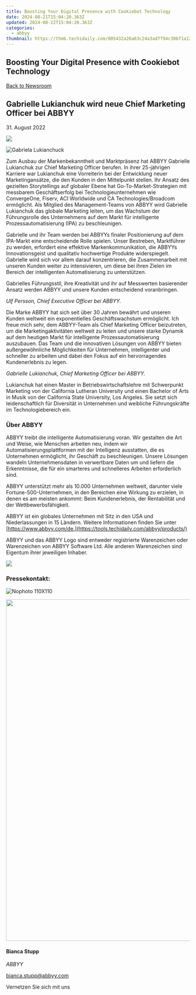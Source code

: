 ```yaml
---
title: Boosting Your Digital Presence with Cookiebot Technology
date: 2024-08-21T15:04:20.363Z
updated: 2024-08-22T15:04:20.363Z
categories:
  - abbyy
thumbnail: https://thmb.techidaily.com/805432a26a63c24a3ad7f94c306f1a1291a2364beb1c1710fc99d1f9d71ae26e.jpg
---
```


## Boosting Your Digital Presence with Cookiebot Technology

[Back to Newsroom](https://tools.techidaily.com/abbyy/products/)

## Gabrielle Lukianchuk wird neue Chief Marketing Officer bei ABBYY

31\. August 2022

![](https://content.abbyy.com/-/media/project/abbyy/abbyy/branchtemplates/shutterstock_1272462163_1296-x-729.jpg?h=729&iar=0&w=1296)

![Gabriela Lukianchuck](https://static1.abbyy.com/abbyycommedia/35915/gabriela-lukianchuck.jpg) 

Zum Ausbau der Markenbekanntheit und Marktpräsenz hat ABBYY Gabrielle Lukianchuk zur Chief Marketing Officer berufen. In ihrer 25-jährigen Karriere war Lukianchuk eine Vorreiterin bei der Entwicklung neuer Marketingansätze, die den Kunden in den Mittelpunkt stellen. Ihr Ansatz des gezielten Storytellings auf globaler Ebene hat Go-To-Market-Strategien mit messbarem Geschäftserfolg bei Technologieunternehmen wie ConvergeOne, Fiserv, ACI Worldwide und CA Technologies/Broadcom ermöglicht. Als Mitglied des Management-Teams von ABBYY wird Gabrielle Lukianchuk das globale Marketing leiten, um das Wachstum der Führungsrolle des Unternehmens auf dem Markt für intelligente Prozessautomatisierung (IPA) zu beschleunigen.

Gabrielle und ihr Team werden bei ABBYYs finaler Positionierung auf dem IPA-Markt eine entscheidende Rolle spielen. Unser Bestreben, Marktführer zu werden, erfordert eine effektive Markenkommunikation, die ABBYYs Innovationsgeist und qualitativ hochwertige Produkte widerspiegelt. Gabrielle wird sich vor allem darauf konzentrieren, die Zusammenarbeit mit unseren Kunden weiter zu intensivieren, um diese bei ihren Zielen im Bereich der intelligenten Automatisierung zu unterstützen.  
  
Gabrielles Führungsstil, ihre Kreativität und ihr auf Messwerten basierender Ansatz werden ABBYY und unsere Kunden entscheidend voranbringen.

_Ulf Persson, Chief Executive Officer bei ABBYY._

Die Marke ABBYY hat sich seit über 30 Jahren bewährt und unseren Kunden weltweit ein exponentielles Geschäftswachstum ermöglicht. Ich freue mich sehr, dem ABBYY-Team als Chief Marketing Officer beizutreten, um die Marketingaktivitäten weltweit zu leiten und unsere starke Dynamik auf dem heutigen Markt für intelligente Prozessautomatisierung auszubauen. Das Team und die innovativen Lösungen von ABBYY bieten außergewöhnliche Möglichkeiten für Unternehmen, intelligenter und schneller zu arbeiten und dabei den Fokus auf ein hervorragendes Kundenerlebnis zu legen.

_Gabrielle Lukianchuk, Chief Marketing Officer bei ABBYY._

Lukianchuk hat einen Master in Betriebswirtschaftslehre mit Schwerpunkt Marketing von der California Lutheran University und einen Bachelor of Arts in Musik von der California State University, Los Angeles. Sie setzt sich leidenschaftlich für Diversität in Unternehmen und weibliche Führungskräfte im Technologiebereich ein.

### Über ABBYY

ABBYY treibt die intelligente Automatisierung voran. Wir gestalten die Art und Weise, wie Menschen arbeiten neu, indem wir Automatisierungsplattformen mit der Intelligenz ausstatten, die es Unternehmen ermöglicht, ihr Geschäft zu beschleunigen. Unsere Lösungen wandeln Unternehmensdaten in verwertbare Daten um und liefern die Erkenntnisse, die für ein smarteres und schnelleres Arbeiten erforderlich sind.

ABBYY unterstützt mehr als 10.000 Unternehmen weltweit, darunter viele Fortune-500-Unternehmen, in den Bereichen eine Wirkung zu erzielen, in denen es am meisten ankommt: Beim Kundenerlebnis, der Rentabilität und der Wettbewerbsfähigkeit.

ABBYY ist ein globales Unternehmen mit Sitz in den USA und Niederlassungen in 15 Ländern. Weitere Informationen finden Sie unter [https://www.abbyy.com/de.](https://tools.techidaily.com/abbyy/products/)

ABBYY und das ABBYY Logo sind entweder registrierte Warenzeichen oder Warenzeichen von ABBYY Software Ltd. Alle anderen Warenzeichen sind Eigentum ihrer jeweiligen Inhaber. 

<!-- affiliate ads begin -->
<a href="https://store.advancedwebranking.com/order/checkout.php?PRODS=4715051&QTY=1&AFFILIATE=108875&CART=1"><img src="https://secure.avangate.com/images/merchant/14edc6ebfdae2e23bbed83d67f50e983/products/33_awr%20logo.png" border="0"></a>
<!-- affiliate ads end -->
### Pressekontakt:

![Nophoto 110X110](https://static4.abbyy.com/abbyycommedia/34370/nophoto-110x110.png)

<!-- affiliate ads begin -->
<a href="https://ancheer.sjv.io/c/5597632/1657301/17326" target="_top" id="1657301"><img src="//a.impactradius-go.com/display-ad/17326-1657301" border="0" alt="" width="1920" height="933"/></a><img height="0" width="0" src="https://imp.pxf.io/i/5597632/1657301/17326" style="position:absolute;visibility:hidden;" border="0" />
<!-- affiliate ads end -->
#### Bianca Stupp

_ABBYY_

[bianca.stupp@abbyy.com](https://tools.techidaily.com/abbyy/products/) 

Vernetzen Sie sich mit uns

<ins class="adsbygoogle"
     style="display:block"
     data-ad-format="autorelaxed"
     data-ad-client="ca-pub-7571918770474297"
     data-ad-slot="1223367746"></ins>



<ins class="adsbygoogle"
     style="display:block"
     data-ad-client="ca-pub-7571918770474297"
     data-ad-slot="8358498916"
     data-ad-format="auto"
     data-full-width-responsive="true"></ins>
